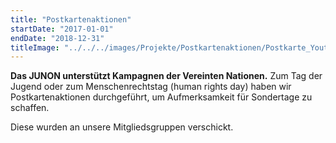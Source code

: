 ```yaml
---
title: "Postkartenaktionen"
startDate: "2017-01-01"
endDate: "2018-12-31"
titleImage: "../../../images/Projekte/Postkartenaktionen/Postkarte_YouthDay.jpg"
---
```


**Das JUNON unterstützt Kampagnen der Vereinten Nationen.**
Zum Tag der Jugend oder zum Menschenrechtstag (human rights day) haben wir Postkartenaktionen durchgeführt, um Aufmerksamkeit für Sondertage zu schaffen.

Diese wurden an unsere Mitgliedsgruppen verschickt.
